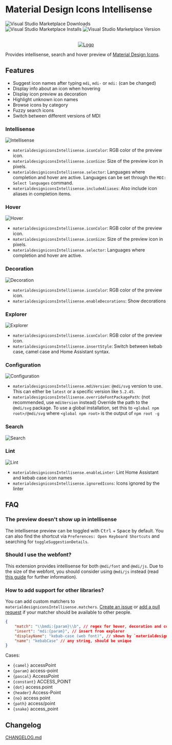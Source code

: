 # Material Design Icons Intellisense

![Visual Studio Marketplace Downloads](https://img.shields.io/visual-studio-marketplace/d/lukas-tr.materialdesignicons-intellisense?style=flat-square)
![Visual Studio Marketplace Installs](https://img.shields.io/visual-studio-marketplace/i/lukas-tr.materialdesignicons-intellisense?style=flat-square)
![Visual Studio Marketplace Version](https://img.shields.io/visual-studio-marketplace/v/lukas-tr.materialdesignicons-intellisense?style=flat-square)

<p align="center">
  <br />
  <a title="Install from VSCode Marketplace" href="https://marketplace.visualstudio.com/items?itemName=lukas-tr.materialdesignicons-intellisense"><img src="https://raw.githubusercontent.com/lukas-tr/vscode-materialdesignicons-intellisense/master/icons/logo.png" alt="Logo" /></a>
</p>

Provides intellisense, search and hover preview of [Material Design Icons](https://materialdesignicons.com/).

## Features

- Suggest icon names after typing `mdi`, `mdi-` or `mdi:` (can be changed)
- Display info about an icon when hovering
- Display icon preview as decoration
- Highlight unknown icon names
- Browse icons by category
- Fuzzy search icons
- Switch between different versions of MDI

### Intellisense

![Intellisense](https://raw.githubusercontent.com/lukas-tr/vscode-materialdesignicons-intellisense/master/doc/completion.png)

- `materialdesigniconsIntellisense.iconColor`: RGB color of the preview icon.
- `materialdesigniconsIntellisense.iconSize`: Size of the preview icon in pixels.
- `materialdesigniconsIntellisense.selector`: Languages where completion and hover are active. Languages can be set through the `MDI: Select languages` command.
- `materialdesigniconsIntellisense.includeAliases`: Also include icon aliases in completion items.

### Hover

![Hover](https://raw.githubusercontent.com/lukas-tr/vscode-materialdesignicons-intellisense/master/doc/hover.png)

- `materialdesigniconsIntellisense.iconColor`: RGB color of the preview icon.
- `materialdesigniconsIntellisense.iconSize`: Size of the preview icon in pixels.
- `materialdesigniconsIntellisense.selector`: Languages where completion and hover are active.

### Decoration

![Decoration](https://raw.githubusercontent.com/lukas-tr/vscode-materialdesignicons-intellisense/master/doc/decoration.png)

- `materialdesigniconsIntellisense.iconColor`: RGB color of the preview icon.
- `materialdesigniconsIntellisense.enableDecorations`: Show decorations

### Explorer

![Explorer](https://raw.githubusercontent.com/lukas-tr/vscode-materialdesignicons-intellisense/master/doc/explorer.gif)

- `materialdesigniconsIntellisense.iconColor`: RGB color of the preview icon.
- `materialdesigniconsIntellisense.insertStyle`: Switch between kebab case, camel case and Home Assistant syntax.

### Configuration

![Configuration](https://raw.githubusercontent.com/lukas-tr/vscode-materialdesignicons-intellisense/master/doc/configuration.gif)

- `materialdesigniconsIntellisense.mdiVersion`: `@mdi/svg` version to use. This can either be `latest` or a specific version like `5.2.45`.
- `materialdesigniconsIntellisense.overrideFontPackagePath`: (not recommended, use `mdiVersion` instead) Override the path to the `@mdi/svg` package. To use a global installation, set this to `<global npm root>/@mdi/svg` where `<global npm root>` is the output of `npm root -g`

### Search

![Search](https://raw.githubusercontent.com/lukas-tr/vscode-materialdesignicons-intellisense/master/doc/search.gif)

### Lint

![Lint](https://raw.githubusercontent.com/lukas-tr/vscode-materialdesignicons-intellisense/master/doc/usage-4.gif)

- `materialdesigniconsIntellisense.enableLinter`: Lint Home Assistant and kebab case icon names
- `materialdesigniconsIntellisense.ignoredIcons`: Icons ignored by the linter

## FAQ

### The preview doesn't show up in intellisense

The intellisense preview can be toggled with <kbd>Ctrl</kbd> + <kbd>Space</kbd> by default.
You can also find the shortcut via `Preferences: Open Keyboard Shortcuts` and searching for `toggleSuggestionDetails`.

### Should I use the webfont?

This extension provides intellisense for both `@mdi/font` and `@mdi/js`. Due to the size of the webfont, you should consider using `@mdi/js` instead (read [this guide](https://dev.materialdesignicons.com/guide/webfont-alternatives) for further information).

### How to add support for other libraries?

You can add custom matchers to `materialdesigniconsIntellisense.matchers`. [Create an issue](https://github.com/lukas-tr/vscode-materialdesignicons-intellisense/issues/new) or [add a pull request](https://github.com/lukas-tr/vscode-materialdesignicons-intellisense/pulls) if your matcher should be available to other people.

```json
{
    "match": "\\bmdi:{param}\\b", // regex for hover, decoration and completion, possible cases below
    "insert": "mdi:{param}", // insert from explorer
    "displayName": "kebab-case (web font)", // shown by `materialdesigniconsIntellisense.changeInsertStyle` command
    "name": "kebabCase" // any string, should be unique
}
```

Cases:

- `{camel}` accessPoint
- `{param}` access-point
- `{pascal}` AccessPoint
- `{constant}` ACCESS_POINT
- `{dot}` access.point
- `{header}` Access-Point
- `{no}` access point
- `{path}` access/point
- `{snake}` access_point

## Changelog

[CHANGELOG.md](https://github.com/lukas-tr/vscode-materialdesignicons-intellisense/blob/master/CHANGELOG.md)
